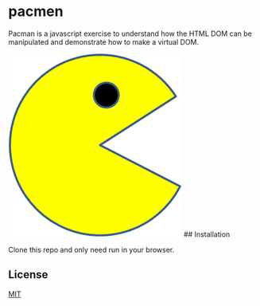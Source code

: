 # pacmen

Pacman is a javascript exercise to understand how the HTML DOM can be manipulated and demonstrate how to make a virtual DOM.

<img src="./images/PacMan1.png">
## Installation

Clone this repo and only need run in your browser.
## License
[MIT](https://choosealicense.com/licenses/mit/)